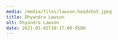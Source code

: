 ```yaml
---
media: /media/files/lawson-headshot.jpeg
title: Dhyandra Lawson
alt: Dhyandra Lawson
date: 2021-05-05T10:17:00-0500
---
```

